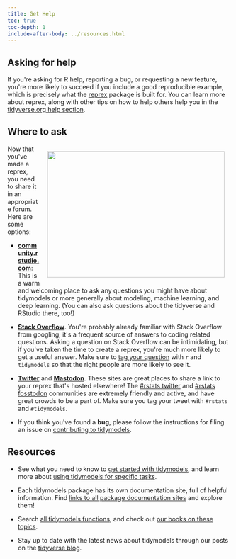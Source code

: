 ```yaml
---
title: Get Help
toc: true
toc-depth: 1
include-after-body: ../resources.html
---
```







## Asking for help

If you're asking for R help, reporting a bug, or requesting a new feature, you're more likely to succeed if you include a good reproducible example, which is precisely what the [reprex](https://reprex.tidyverse.org/) package is built for. You can learn more about reprex, along with other tips on how to help others help you in the [tidyverse.org help section](https://www.tidyverse.org/help/).

## Where to ask

<img src="https://raw.githubusercontent.com/allisonhorst/stats-illustrations/master/rstats-artwork/reprex.png" alt="" width="400" height="285" align="right" style="padding:1em;" />

Now that you've made a reprex, you need to share it in an appropriate forum. Here are some options:

* [__community.rstudio.com__](https://community.rstudio.com/c/ml/15): This is a warm
  and welcoming place to ask any questions you might have about
  tidymodels or more generally about modeling, machine learning, and deep learning. (You can also ask questions about the tidyverse and RStudio there, too!)
  
* [__Stack Overflow__](https://stackoverflow.com/questions/tagged/tidymodels). You're probably already familiar
  with Stack Overflow from googling; it's a frequent source of answers to
  coding related questions. Asking a question on Stack Overflow can be 
  intimidating, but if you've taken the time to create a reprex, you're much
  more likely to get a useful answer. Make sure to [tag your question](https://stackoverflow.com/help/tagging) with `r`
  and `tidymodels` so that the right people are more likely to see it.
  
* [__Twitter__][twitter-rstats] and [__Mastodon__](https://fosstodon.org/tags/tidymodels). These sites are great places to share a link to your reprex that's hosted elsewhere! The [#rstats twitter][twitter-rstats] and [#rstats fosstodon](https://fosstodon.org/tags/tidymodels) communities are extremely friendly and active, and have great crowds to be a part of. Make sure you tag your tweet with `#rstats` and `#tidymodels`.

* If you think you've found a __bug__, please follow the instructions for filing an issue on 
  [contributing to tidymodels](/contribute/).

[twitter-rstats]: https://twitter.com/search?q=%23rstats&src=typd

## Resources

- See what you need to know to [get started with tidymodels](/start/), and learn more about [using tidymodels for specific tasks](/learn/).

- Each tidymodels package has its own documentation site, full of helpful information. Find [links to all package documentation sites](/packages/) and explore them!

- Search [all tidymodels functions](/find/), and check out [our books on these topics](/books/).

- Stay up to date with the latest news about tidymodels through our posts on the [tidyverse blog](https://www.tidyverse.org/tags/tidymodels/).

